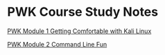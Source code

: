 # PWK Course Study Notes

[PWK Module 1 Getting Comfortable with Kali Linux](PWK/Command-Line-Fun/)

[PWK Module 2 Command Line Fun](PWK/Command-Line-Fun/)
